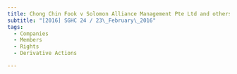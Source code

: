```yaml
---
title: Chong Chin Fook v Solomon Alliance Management Pte Ltd and others 
subtitle: "[2016] SGHC 24 / 23\_February\_2016"
tags:
  - Companies
  - Members
  - Rights
  - Derivative Actions

---
```


